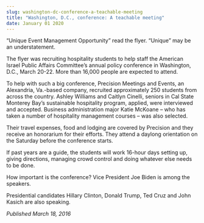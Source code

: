 ```yaml
---
slug: washington-dc-conference-a-teachable-meeting
title: "Washington, D.C., conference: A teachable meeting"
date: January 01 2020
---
```


<p>“Unique Event Management Opportunity” read the flyer. “Unique” may be an understatement.
</p><p>The flyer was recruiting hospitality students to help staff the American Israel Public Affairs Committee’s annual policy conference in Washington, D.C., March 20&#45;22. More than 16,000 people are expected to attend.
</p><p>To help with such a big conference, Precision Meetings and Events, an Alexandria, Va.&#45;based company, recruited approximately 250 students from across the country. Ashley Williams and Caitlyn Cinelli, seniors in Cal State Monterey Bay’s sustainable hospitality program, applied, were interviewed and accepted. Business administration major Katie McKoane – who has taken a number of hospitality management courses – was also selected.

Their travel expenses, food and lodging are covered by Precision and they receive an honorarium for their efforts. They attend a daylong orientation on the Saturday before the conference starts.

If past years are a guide, the students will work 16&#45;hour days setting up, giving directions, managing crowd control and doing whatever else needs to be done.

How important is the conference? Vice President Joe Biden is among the speakers.
</p><p>Presidential candidates Hillary Clinton, Donald Trump, Ted Cruz and John Kasich are also speaking.
</p><p><em>Published March 18, 2016</em>
</p>
